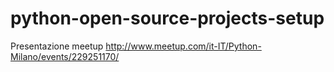 # python-open-source-projects-setup
Presentazione meetup http://www.meetup.com/it-IT/Python-Milano/events/229251170/
